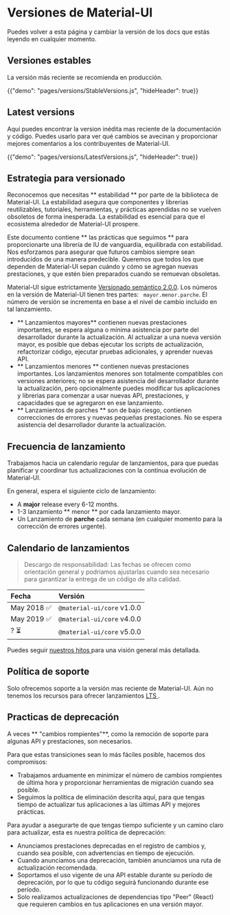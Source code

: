 # Versiones de Material-UI

<p class="description">Puedes volver a esta página y cambiar la versión de los docs que estás leyendo en cualquier momento.</p>

## Versiones estables

La versión más reciente se recomienda en producción.

{{"demo": "pages/versions/StableVersions.js", "hideHeader": true}}

## Latest versions

Aquí puedes encontrar la version inédita mas reciente de la documentación y código. Puedes usarlo para ver qué cambios se avecinan y proporcionar mejores comentarios a los contribuyentes de Material-UI.

{{"demo": "pages/versions/LatestVersions.js", "hideHeader": true}}

## Estrategia para versionado

Reconocemos que necesitas ** estabilidad ** por parte de la biblioteca de Material-UI. La estabilidad asegura que componentes y librerias reutilizables, tutoriales, herramientas, y prácticas aprendidas no se vuelven obsoletos de forma inesperada. La estabilidad es esencial para que el ecosistema alrededor de Material-UI prospere.

Este documento contiene ** las prácticas que seguimos ** para proporcionarte una librería de IU de vanguardia, equilibrada con estabilidad. Nos esforzamos para asegurar que futuros cambios siempre sean introducidos de una manera predecible. Queremos que todos los que dependen de Material-UI sepan cuándo y cómo se agregan nuevas prestaciones, y que estén bien preparados cuando se remuevan obsoletas.

Material-UI sigue estrictamente [ Versionado semántico 2.0.0](https://semver.org/). Los números en la versión de Material-UI tienen tres partes: ` mayor.menor.parche`. El número de versión se incrementa en base a el nivel de cambio incluido en tal lanzamiento.

- ** Lanzamientos mayores** contienen nuevas prestaciones importantes, se espera alguna o mínima asistencia por parte del desarrollador durante la actualización. Al actualizar a una nueva versión mayor, es posible que debas ejecutar los scripts de actualización, refactorizar código, ejecutar pruebas adicionales, y aprender nuevas API.
- ** Lanzamientos menores ** contienen nuevas prestaciones importantes. Los lanzamientos menores son totalmente compatibles con versiones anteriores; no se espera asistencia del desarrollador durante la actualización, pero opcionalmente puedes modificar tus aplicaciones y librerias para comenzar a usar nuevas API, prestaciones, y capacidades que se agregaron en ese lanzamiento.
- ** Lanzamientos de parches ** son de bajo riesgo, contienen correcciones de errores y nuevas pequeñas prestaciones. No se espera asistencia del desarrollador durante la actualización.

## Frecuencia de lanzamiento

Trabajamos hacia un calendario regular de lanzamientos, para que puedas planificar y coordinar tus actualizaciones con la continua evolución de Material-UI.

En general, espera el siguiente ciclo de lanzamiento:

- A **major** release every 6-12 months.
- 1-3 lanzamiento ** menor ** por cada lanzamiento mayor.
- Un Lanzamiento de **parche** cada semana (en cualquier momento para la corrección de errores urgente).

## Calendario de lanzamientos

> Descargo de responsabilidad: Las fechas se ofrecen como orientación general y podriamos ajustarlas cuando sea necesario para garantizar la entrega de un código de alta calidad.

| Fecha      | Versión                    |
|:---------- |:-------------------------- |
| May 2018 ✅ | `@material-ui/core` v1.0.0 |
| May 2019 ✅ | `@material-ui/core` v4.0.0 |
| ? ⏳        | `@material-ui/core` v5.0.0 |

Puedes seguir [ nuestros hitos ](https://github.com/mui-org/material-ui/milestones) para una visión general más detallada.

## Política de soporte

Solo ofrecemos soporte a la versión mas reciente de Material-UI. Aún no tenemos los recursos para ofrecer lanzamientos [ LTS ](https://en.wikipedia.org/wiki/Long-term_support).

## Practicas de deprecación

A veces ** "cambios rompientes"**, como la remoción de soporte para algunas API y prestaciones, son necesarios.

Para que estas transiciones sean lo más fáciles posible, hacemos dos compromisos:

- Trabajamos arduamente en minimizar el número de cambios rompientes de última hora y proporcionar herramientas de migración cuando sea posible.
- Seguimos la política de eliminación descrita aquí, para que tengas tiempo de actualizar tus aplicaciones a las últimas API y mejores prácticas.

Para ayudar a asegurarte de que tengas tiempo suficiente y un camino claro para actualizar, esta es nuestra política de deprecación:

- Anunciamos prestaciones deprecadas en el registro de cambios y, cuando sea posible, con advertencias en tiempo de ejecución.
- Cuando anunciamos una deprecación, también anunciamos una ruta de actualización recomendada.
- Soportamos el uso vigente de una API estable durante su período de deprecación, por lo que tu código seguirá funcionando durante ese período.
- Solo realizamos actualizaciones de dependencias tipo "Peer" (React) que requieren cambios en tus aplicaciones en una versión mayor.